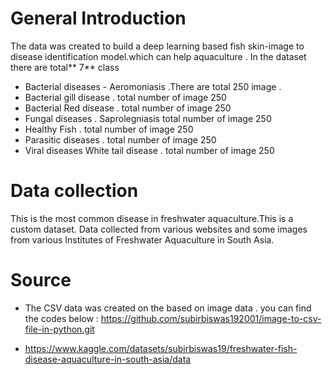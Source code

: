 # General Introduction #
The data was created to build a deep learning based fish skin-image to disease identification model.which can help aquaculture . In the dataset there are total** 7** class
- Bacterial diseases - Aeromoniasis .There are total 250 image .
- Bacterial gill disease . total number of image 250
- Bacterial Red disease . total number of image 250
- Fungal diseases . Saprolegniasis total number of image 250
- Healthy Fish . total number of image 250
- Parasitic diseases . total number of image 250
- Viral diseases White tail disease . total number of image 250

# Data collection #
This is the most common disease in freshwater aquaculture.This is a custom dataset. Data collected from various websites and some images from various Institutes of Freshwater Aquaculture in South Asia.

# Source #
- The CSV data was created on the based on image data . you can find the codes below :
https://github.com/subirbiswas192001/image-to-csv-file-in-python.git

- https://www.kaggle.com/datasets/subirbiswas19/freshwater-fish-disease-aquaculture-in-south-asia/data

